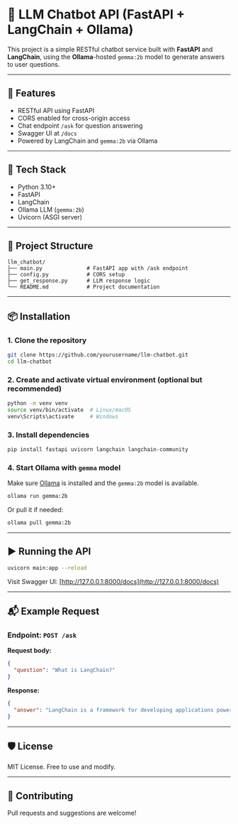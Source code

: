 
# 🧠 LLM Chatbot API (FastAPI + LangChain + Ollama)

This project is a simple RESTful chatbot service built with **FastAPI** and **LangChain**, using the **Ollama**-hosted `gemma:2b` model to generate answers to user questions.

---

## 🚀 Features

- RESTful API using FastAPI
- CORS enabled for cross-origin access
- Chat endpoint `/ask` for question answering
- Swagger UI at `/docs`
- Powered by LangChain and `gemma:2b` via Ollama

---

## 🧩 Tech Stack

- Python 3.10+
- FastAPI
- LangChain
- Ollama LLM (`gemma:2b`)
- Uvicorn (ASGI server)

---

## 📁 Project Structure

```
llm_chatbot/
├── main.py              # FastAPI app with /ask endpoint
├── config.py            # CORS setup
├── get_response.py      # LLM response logic
└── README.md            # Project documentation
```

---

## 📦 Installation

### 1. Clone the repository

```bash
git clone https://github.com/yourusername/llm-chatbot.git
cd llm-chatbot
```

### 2. Create and activate virtual environment (optional but recommended)

```bash
python -m venv venv
source venv/bin/activate  # Linux/macOS
venv\Scripts\activate     # Windows
```

### 3. Install dependencies

```bash
pip install fastapi uvicorn langchain langchain-community
```

### 4. Start Ollama with `gemma` model

Make sure [Ollama](https://ollama.com) is installed and the `gemma:2b` model is available.

```bash
ollama run gemma:2b
```

Or pull it if needed:

```bash
ollama pull gemma:2b
```

---

## ▶️ Running the API

```bash
uvicorn main:app --reload
```

Visit Swagger UI: [http://127.0.0.1:8000/docs](http://127.0.0.1:8000/docs)

---

## 📬 Example Request

### Endpoint: `POST /ask`

**Request body:**

```json
{
  "question": "What is LangChain?"
}
```

**Response:**

```json
{
  "answer": "LangChain is a framework for developing applications powered by language models..."
}
```

---

## 🛡️ License

MIT License. Free to use and modify.

---

## 🤝 Contributing

Pull requests and suggestions are welcome!

